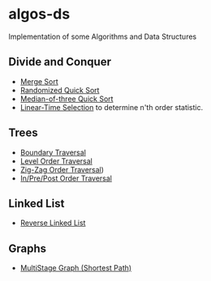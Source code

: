 # algos-ds
Implementation of some Algorithms and Data Structures

## Divide and Conquer
- [Merge Sort](https://github.com/Ayush-A/algos-ds/blob/master/divide-conquer/mergeSort.py)
- [Randomized Quick Sort](https://github.com/Ayush-A/algos-ds/blob/master/divide-conquer/quickSort.py)
- [Median-of-three Quick Sort](https://github.com/Ayush-A/algos-ds/blob/master/divide-conquer/threeMedianQuick.py)
- [Linear-Time Selection](https://github.com/ayushdata/algos-ds/blob/master/divide-conquer/linearTimeSelection.py) to determine n'th order statistic.

## Trees
- [Boundary Traversal](https://github.com/ayushdata/algos-ds/blob/master/trees/boundaryTree.c)
- [Level Order Traversal](https://github.com/ayushdata/algos-ds/blob/master/trees/levelorder.c)
- [Zig-Zag Order Traversal](https://github.com/ayushdata/algos-ds/blob/master/trees/zigzag.c))
- [In/Pre/Post Order Traversal](https://github.com/ayushdata/algos-ds/blob/master/trees/in_pre_post.c)

## Linked List
- [Reverse Linked List](https://github.com/ayushdata/algos-ds/blob/master/linkedlist/reversell.c)

## Graphs
- [MultiStage Graph (Shortest Path)](https://github.com/ayushdata/algos-ds/blob/master/graphs/multistage.c)